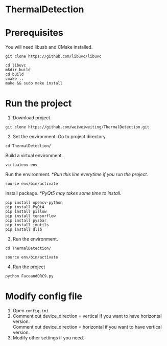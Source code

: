 # ThermalDetection

# Prerequisites
You will need libusb and CMake installed.
<pre><code>git clone https://github.com/libuvc/libuvc</code></pre>
<pre><code>cd libuvc
mkdir build
cd build
cmake ..
make && sudo make install</code></pre>

# Run the project
1. Download project.
<pre><code>git clone https://github.com/weiweiweiting/ThermalDetection.git</code></pre>

2. Set the environment.
Go to project directory.
<pre><code>cd ThermalDetection/</code></pre>
Build a virtual environment.
<pre><code>virtualenv env</code></pre>
Run the environment. **Run this line everytime if you run the project.*
<pre><code>source env/bin/activate</code></pre>
Install package. **PyQt5 may takes some time to install.*
<pre><code>pip install opencv-python
pip install PyQt4
pip install pillow
pip install tensorflow
pip install pyzbar
pip install imutils
pip install dlib</code></pre>

3. Run the environment. 
<pre><code>cd ThermalDetection/</code></pre>
<pre><code>source env/bin/activate</code></pre>

4. Run the project
<pre><code>python FaceandQRC9.py</code></pre>

# Modify config file
1. Open <code>config.ini</code>
2. Comment out device_direction = vertical if you want to have horizontal version.
   <br>Comment out device_direction = horizontal if you want to have vertical version.
3. Modify other settings if you need.
